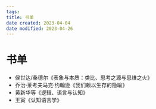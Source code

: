 ```yaml
---
tags:
title: 书单
date created: 2023-04-04
date modified: 2023-04-26
---
```


# 书单

- 侯世达/桑德尔《表象与本质：类比、思考之源与思维之火》
- 乔治·莱考夫马克·约翰逊《我们赖以生存的隐喻》
- 黄新华等《逻辑、语言与认知》
- 王寅《认知语言学》
